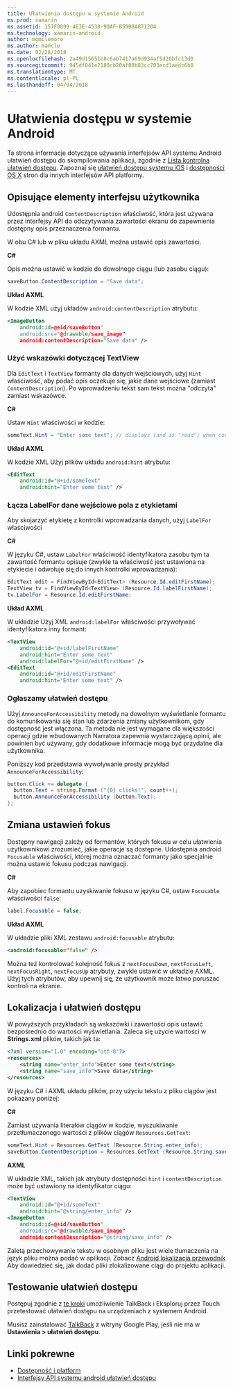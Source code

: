 ```yaml
---
title: Ułatwienia dostępu w systemie Android
ms.prod: xamarin
ms.assetid: 157F0899-4E3E-4538-90AF-B59B8A871204
ms.technology: xamarin-android
author: mgmclemore
ms.author: mamcle
ms.date: 02/28/2018
ms.openlocfilehash: 2a49d15651b8c6ab7417a69d934af5d20bfc13d0
ms.sourcegitcommit: 945df041e2180cb20af08b83cc703ecd1aedc6b0
ms.translationtype: MT
ms.contentlocale: pl-PL
ms.lasthandoff: 04/04/2018
---
```

# <a name="accessibility-on-android"></a>Ułatwienia dostępu w systemie Android

Ta strona informacje dotyczące używania interfejsów API systemu Android ułatwień dostępu do skompilowania aplikacji, zgodnie z [Lista kontrolna ułatwień dostępu](~/cross-platform/app-fundamentals/accessibility.md).
Zapoznaj się [ułatwień dostępu systemu iOS](~/ios/app-fundamentals/accessibility.md) i [dostępności OS X](~/mac/app-fundamentals/accessibility.md) stron dla innych interfejsów API platformy.


## <a name="describing-ui-elements"></a>Opisujące elementy interfejsu użytkownika

Udostępnia android `ContentDescription` właściwość, która jest używana przez interfejsy API do odczytywania zawartości ekranu do zapewnienia dostępny opis przeznaczenia formantu.

W obu C# lub w pliku układu AXML można ustawić opis zawartości.

**C#**

Opis można ustawić w kodzie do dowolnego ciągu (lub zasobu ciągu):

```csharp
saveButton.ContentDescription = "Save data";
```

**Układ AXML**

W kodzie XML użyj układów `android:contentDescription` atrybutu:

```xml
<ImageButton
    android:id=@+id/saveButton"
    android:src="@drawable/save_image"
    android:contentDescription="Save data" />
```

### <a name="use-hint-for-textview"></a>Użyć wskazówki dotyczącej TextView

Dla `EditText` i `TextView` formanty dla danych wejściowych, użyj `Hint` właściwość, aby podać opis oczekuje się, jakie dane wejściowe (zamiast `ContentDescription`).
Po wprowadzeniu tekst sam tekst można "odczyta" zamiast wskazówce.

**C#**

Ustaw `Hint` właściwości w kodzie:

```csharp
someText.Hint = "Enter some text"; // displays (and is "read") when control is empty
```

**Układ AXML**

W kodzie XML Użyj plików układu `android:hint` atrybutu:

```xml
<EditText
    android:id="@+id/someText"
    android:hint="Enter some text" />
```


### <a name="labelfor-links-input-fields-with-labels"></a>Łącza LabelFor dane wejściowe pola z etykietami

Aby skojarzyć etykietę z kontrolki wprowadzania danych, użyj `LabelFor` właściwości

**C#**

W języku C#, ustaw `LabelFor` właściwość identyfikatora zasobu tym ta zawartość formantu opisuje (zwykle ta właściwość jest ustawiona na etykiecie i odwołuje się do innych kontrolki wprowadzania):

```csharp
EditText edit = FindViewById<EditText> (Resource.Id.editFirstName);
TextView tv = FindViewById<TextView> (Resource.Id.labelFirstName);
tv.LabelFor = Resource.Id.editFirstName;
```

**Układ AXML**

W układzie Użyj XML `android:labelFor` właściwości przywoływać identyfikatora inny formant:

```xml
<TextView
    android:id="@+id/labelFirstName"
    android:hint="Enter some text"
    android:labelFor="@+id/editFirstName" />
<EditText
    android:id="@+id/editFirstName"
    android:hint="Enter some text" />
```

### <a name="announce-for-accessibility"></a>Ogłaszamy ułatwień dostępu

Użyj `AnnounceForAccessibility` metody na dowolnym wyświetlanie formantu do komunikowania się stan lub zdarzenia zmiany użytkownikom, gdy dostępność jest włączona. Ta metoda nie jest wymagane dla większości operacji gdzie wbudowanych Narratora zapewnia wystarczającą opinii, ale powinien być używany, gdy dodatkowe informacje mogą być przydatne dla użytkownika.

Poniższy kod przedstawia wywoływanie prosty przykład `AnnounceForAccessibility`:

```csharp
button.Click += delegate {
  button.Text = string.Format ("{0} clicks!", count++);
  button.AnnounceForAccessibility (button.Text);
};
```

## <a name="changing-focus-settings"></a>Zmiana ustawień fokus

Dostępny nawigacji zależy od formantów, których fokusu w celu ułatwienia użytkownikowi zrozumieć, jakie operacje są dostępne. Udostępnia android `Focusable` właściwości, której można oznaczać formanty jako specjalnie można ustawić fokusu podczas nawigacji.

**C#**

Aby zapobiec formantu uzyskiwanie fokusu w języku C#, ustaw `Focusable` właściwości `false`:

```csharp
label.Focusable = false;
```

**Układ AXML**

W układzie pliki XML zestawu `android:focusable` atrybutu:

```xml
<android:focusable="false" />
```

Można też kontrolować kolejność fokus z `nextFocusDown`, `nextFocusLeft`, `nextFocusRight`, `nextFocusUp` atrybuty, zwykle ustawić w układzie AXML. Użyj tych atrybutów, aby upewnij się, że użytkownik może łatwo poruszać kontroli na ekranie.


## <a name="accessibility-and-localization"></a>Lokalizacja i ułatwień dostępu

W powyższych przykładach są wskazówki i zawartości opis ustawić bezpośrednio do wartości wyświetlania. Zaleca się użycie wartości w **Strings.xml** plików, takich jak ta:

```xml
<?xml version="1.0" encoding="utf-8"?>
<resources>
    <string name="enter_info">Enter some text</string>
    <string name="save_info">Save data</string>
</resources>
```

W języku C# i AXML układu plików, przy użyciu tekstu z pliku ciągów jest pokazany poniżej:

**C#**

Zamiast używania literałów ciągów w kodzie, wyszukiwanie przetłumaczonego wartości z plików ciągów `Resources.GetText`:

```csharp
someText.Hint = Resources.GetText (Resource.String.enter_info);
saveButton.ContentDescription = Resources.GetText (Resource.String.save_info);
```

**AXML**

W układzie XML, takich jak atrybuty dostępności `hint` i `contentDescription` może być ustawiony na identyfikator ciągu:

```xml
<TextView
    android:id="@+id/someText"
    android:hint="@string/enter_info" />
<ImageButton
    android:id=@+id/saveButton"
    android:src="@drawable/save_image"
    android:contentDescription="@string/save_info" />
```

Zaletą przechowywanie tekstu w osobnym pliku jest wiele tłumaczenia na język pliku można podać w aplikacji. Zobacz [Android lokalizacja przewodnik](~/android/app-fundamentals/localization.md) Aby dowiedzieć się, jak dodać pliki zlokalizowane ciągi do projektu aplikacji.


## <a name="testing-accessibility"></a>Testowanie ułatwień dostępu

Postępuj zgodnie z [te kroki](http://developer.android.com/training/accessibility/testing.html#how-to) umożliwienie TalkBack i Eksploruj przez Touch przetestować ułatwień dostępu na urządzeniach z systemem Android.

Musisz zainstalować [TalkBack](https://play.google.com/store/apps/details?id=com.google.android.marvin.talkback) z witryny Google Play, jeśli nie ma w **Ustawienia > ułatwień dostępu**.


## <a name="related-links"></a>Linki pokrewne

- [Dostępność i platform](~/cross-platform/app-fundamentals/accessibility.md)
- [Interfejsy API systemu android ułatwień dostępu](http://developer.android.com/guide/topics/ui/accessibility/index.html)
